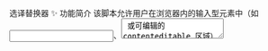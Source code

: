 选译替换器
✨ 功能简介
该脚本允许用户在浏览器内的输入型元素中（如 <input>、<textarea> 或可编辑的 contenteditable 区域）进行如下操作：

选中文本后按下 Shift 键：自动将选中的文本翻译为目标语言，并替换原选中内容。

右上角浮动按钮：支持切换目标翻译语言。

若翻译 API 返回无效结果，会自动跳转至搜狗翻译页面以获取必要信息（如 Cookie、Code 等），这些信息每天会更新一次以保证翻译正常工作。

🖱️ 使用方法
用鼠标在网页上的输入框中选中一段文本。

按下 Shift 键。

选中的文本会被翻译成目标语言，并替换原文本内容。

🌐 支持的元素类型
<input type="text">

<textarea>

[contenteditable="true"]

其他用户可输入内容的 HTML 元素

🗺️ 语言切换功能
页面右上角会显示一个小按钮（悬浮样式）。

鼠标悬浮其上可切换翻译目标语言，自动检测需要翻译的文字。

当前语言状态会在按钮中简要显示。

🔁 翻译失败时的处理逻辑
如果接口响应异常、无翻译结果：

自动跳转 搜狗翻译页面。

自动提取并刷新以下信息：

并自动重新发起翻译请求。

💡 技术实现

使用 window.getSelection() 获取选中文本。
activeElement.selectionStart/End 计算选中文本位置。
selection.getRangeAt(0)适配 isContentEditable 为 true 的元素

